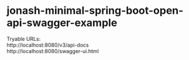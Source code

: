 # jonash-minimal-spring-boot-open-api-swagger-example

Tryable URLs:  
http://localhost:8080/v3/api-docs  
http://localhost:8080/swagger-ui.html  

